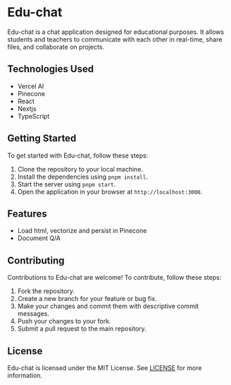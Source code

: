# Edu-chat

Edu-chat is a chat application designed for educational purposes. It allows students and teachers to communicate with each other in real-time, share files, and collaborate on projects.

## Technologies Used

- Vercel AI
- Pinecone
- React
- Nextjs
- TypeScript


## Getting Started

To get started with Edu-chat, follow these steps:

1. Clone the repository to your local machine.
2. Install the dependencies using `pnpm install`.
3. Start the server using `pnpm start`.
4. Open the application in your browser at `http://localhost:3000`.

## Features
- Load html, vectorize and persist in Pinecone
- Document Q/A

## Contributing

Contributions to Edu-chat are welcome! To contribute, follow these steps:

1. Fork the repository.
2. Create a new branch for your feature or bug fix.
3. Make your changes and commit them with descriptive commit messages.
4. Push your changes to your fork.
5. Submit a pull request to the main repository.

## License

Edu-chat is licensed under the MIT License. See [LICENSE](LICENSE) for more information.